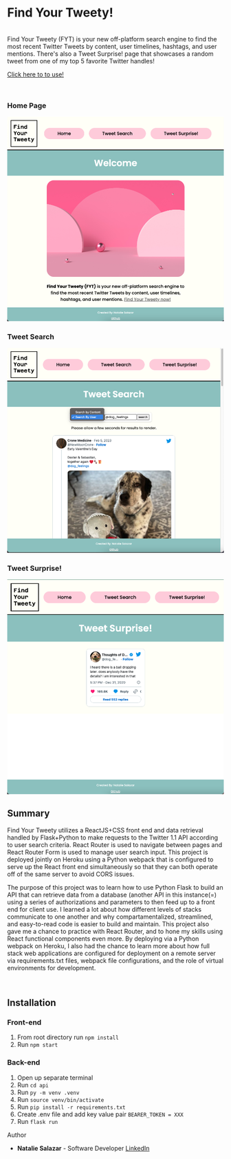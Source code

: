 # Find Your Tweety!

<br>
Find Your Tweety (FYT) is your new off-platform search engine to find the most recent Twitter Tweets by content, user timelines, hashtags, and user mentions. There's also a Tweet Surprise! page that showcases a random tweet from one of my top 5 favorite Twitter handles!
<br>

[Click here to to use!](https://find-your-tweety.herokuapp.com/)

<br>

### Home Page

<img src='src/pictures/demoPicHome.png'>

### Tweet Search

<img src='src/pictures/demoPicTweetSearch.png'>

### Tweet Surprise!

<img src='src/pictures/demoPicTweetSurprise.png'>

<br>

## Summary

Find Your Tweety utilizes a ReactJS+CSS front end and data retrieval handled by Flask+Python to make requests to the Twitter 1.1 API according to user search criteria. React Router is used to navigate between pages and React Router Form is used to manage user search input. This project is deployed jointly on Heroku using a Python webpack that is configured to serve up the React front end simultaneously so that they can both operate off of the same server to avoid CORS issues.

The purpose of this project was to learn how to use Python Flask to build an API that can retrieve data from a database (another API in this instance(=) using a series of authorizations and parameters to then feed up to a front end for client use. I learned a lot about how different levels of stacks communicate to one another and why compartamentalized, streamlined, and easy-to-read code is easier to build and maintain. This project also gave me a chance to practice with React Router, and to hone my skills using React functional components even more. By deploying via a Python webpack on Heroku, I also had the chance to learn more about how full stack web applications are configured for deployment on a remote server via requirements.txt files, webpack file configurations, and the role of virtual environments for development.

<br>

## Installation

### Front-end

1. From root directory run `npm install`
2. Run `npm start`

### Back-end

1. Open up separate terminal
2. Run `cd api`
3. Run `py -m venv .venv`
4. Run `source venv/bin/activate`
5. Run `pip install -r requirements.txt`
6. Create .env file and add key value pair `BEARER_TOKEN = XXX`
7. Run `flask run`

Author

- **Natalie Salazar** - Software Developer [LinkedIn](https://www.linkedin.com/in/natalie-m-salazar/)
